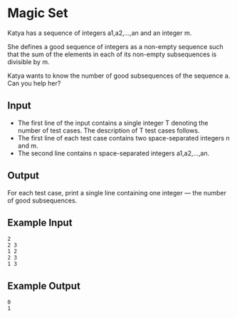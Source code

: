 # Magic Set

Katya has a sequence of integers a1,a2,…,an and an integer m.

She defines a good sequence of integers as a non-empty sequence such that the sum of the elements in each of its non-empty subsequences is divisible by m.

Katya wants to know the number of good subsequences of the sequence a. Can you help her?

## Input

- The first line of the input contains a single integer T denoting the number of test cases. The description of T test cases follows.
- The first line of each test case contains two space-separated integers n and m.
- The second line contains n space-separated integers a1,a2,…,an.

## Output

For each test case, print a single line containing one integer — the number of good subsequences.

## Example Input

```
2
2 3
1 2
2 3
1 3
```

## Example Output

```
0
1
```
